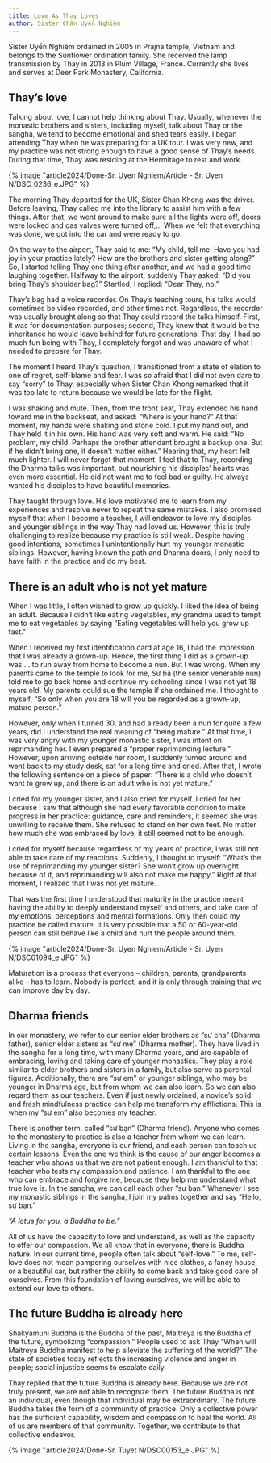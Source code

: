 ```yaml
---
title: Love As Thay Loves
author: Sister Chân Uyển Nghiêm
---
```


<p class="editors-preface">Sister Uyển Nghiêm ordained in 2005 in Prajna temple, Vietnam and belongs to the Sunflower ordination family. She received the lamp transmission by Thay in 2013 in Plum Village, France. Currently she lives and serves at Deer Park Monastery, California.</p>

## Thay’s love

Talking about love, I cannot help thinking about Thay. Usually, whenever the monastic brothers and sisters, including myself, talk about Thay or the sangha, we tend to become emotional and shed tears easily. I began attending Thay when he was preparing for a UK tour. I was very new, and my practice was not strong enough to have a good sense of Thay’s needs. During that time, Thay was residing at the Hermitage to rest and work.

{% image "article2024/Done-Sr. Uyen Nghiem/Article - Sr. Uyen N/DSC_0236_e.JPG" %}

The morning Thay departed for the UK, Sister Chan Khong was the driver. Before leaving, Thay called me into the library to assist him with a few things. After that, we went around to make sure all the lights were off, doors were locked and gas valves were turned off,… When we felt that everything was done, we got into the car and were ready to go.

On the way to the airport, Thay said to me: “My child, tell me: Have you had joy in your practice lately? How are the brothers and sister getting along?” So, I started telling Thay one thing after another, and we had a good time laughing together. Halfway to the airport, suddenly Thay asked: “Did you bring Thay’s shoulder bag?” Startled, I replied: “Dear Thay, no.”

Thay’s bag had a voice recorder. On Thay’s teaching tours, his talks would sometimes be video recorded, and other times not. Regardless, the recorder was usually brought along so that Thay could record the talks himself. First, it was for documentation purposes; second, Thay knew that it would be the inheritance he would leave behind for future generations. That day, I had so much fun being with Thay, I completely forgot and was unaware of what I needed to prepare for Thay.

The moment I heard Thay’s question, I transitioned from a state of elation to one of regret, self-blame and fear. I was so afraid that I did not even dare to say “sorry” to Thay, especially when Sister Chan Khong remarked that it was too late to return because we would be late for the flight.

I was shaking and mute. Then, from the front seat, Thay extended his hand toward me in the backseat, and asked: “Where is your hand?” At that moment, my hands were shaking and stone cold. I put my hand out, and Thay held it in his own. His hand was very soft and warm. He said: “No problem, my child. Perhaps the brother attendant brought a backup one. But if he didn’t bring one, it doesn’t matter either.” Hearing that, my heart felt much lighter. I will never forget that moment. I feel that to Thay, recording the Dharma talks was important, but nourishing his disciples’ hearts was even more essential. He did not want me to feel bad or guilty. He always wanted his disciples to have beautiful memories.

Thay taught through love. His love motivated me to learn from my experiences and resolve never to repeat the same mistakes. I also promised myself that when I become a teacher, I will endeavor to love my disciples and younger siblings in the way Thay had loved us. However, this is truly challenging to realize because my practice is still weak. Despite having good intentions, sometimes I unintentionally hurt my younger monastic siblings. However, having known the path and Dharma doors, I only need to have faith in the practice and do my best.

## There is an adult who is not yet mature

When I was little, I often wished to grow up quickly. I liked the idea of being an adult. Because I didn’t like eating vegetables, my grandma used to tempt me to eat vegetables by saying “Eating vegetables will help you grow up fast.”

When I received my first identification card at age 16, I had the impression that I was already a grown-up. Hence, the first thing I did as a grown-up was … to run away from home to become a nun. But I was wrong. When my parents came to the temple to look for me, Sư bà (the senior venerable nun) told me to go back home and continue my schooling since I was not yet 18 years old. My parents could sue the temple if she ordained me. I thought to myself, “So only when you are 18 will you be regarded as a grown-up, mature person.”

However, only when I turned 30, and had already been a nun for quite a few years, did I understand the real meaning of “being mature.” At that time, I was very angry with my younger monastic sister, I was intent on reprimanding her. I even prepared a “proper reprimanding lecture.” However, upon arriving outside her room, I suddenly turned around and went back to my study desk, sat for a long time and cried. After that, I wrote the following sentence on a piece of paper: “There is a child who doesn’t want to grow up, and there is an adult who is not yet mature.”

I cried for my younger sister, and I also cried for myself. I cried for her because I saw that although she had every favorable condition to make progress in her practice: guidance, care and reminders, it seemed she was unwilling to receive them. She refused to stand on her own feet. No matter how much she was embraced by love, it still seemed not to be enough.

I cried for myself because regardless of my years of practice, I was still not able to take care of my reactions. Suddenly, I thought to myself: “What’s the use of reprimanding my younger sister? She won’t grow up overnight because of it, and reprimanding will also not make me happy.” Right at that moment, I realized that I was not yet mature.

That was the first time I understood that maturity in the practice meant having the ability to deeply understand myself and others, and take care of my emotions, perceptions and mental formations. Only then could my practice be called mature. It is very possible that a 50 or 60-year-old person can still behave like a child and hurt the people around them.

{% image "article2024/Done-Sr. Uyen Nghiem/Article - Sr. Uyen N/DSC01094_e.JPG" %}

Maturation is a process that everyone – children, parents, grandparents alike – has to learn. Nobody is perfect, and it is only through training that we can improve day by day.

## Dharma friends

In our monastery, we refer to our senior elder brothers as “sư cha” (Dharma father), senior elder sisters as “sư mẹ” (Dharma mother). They have lived in the sangha for a long time, with many Dharma years, and are capable of embracing, loving and taking care of younger monastics. They play a role similar to elder brothers and sisters in a family, but also serve as parental figures. Additionally, there are “sư em” or younger siblings, who may be younger in Dharma age, but from whom we can also learn. So we can also regard them as our teachers. Even if just newly ordained, a novice’s solid and fresh mindfulness practice can help me transform my afflictions. This is when my “sư em” also becomes my teacher.

There is another term, called “sư bạn” (Dharma friend). Anyone who comes to the monastery to practice is also a teacher from whom we can learn. Living in the sangha, everyone is our friend, and each person can teach us certain lessons. Even the one we think is the cause of our anger becomes a teacher who shows us that we are not patient enough. I am thankful to that teacher who tests my compassion and patience. I am thankful to the one who can embrace and forgive me, because they help me understand what true love is. In the sangha, we can call each other “sư bạn.” Whenever I see my monastic siblings in the sangha, I join my palms together and say “Hello, sư bạn.”

*“A lotus for you, a Buddha to be.”*

All of us have the capacity to love and understand, as well as the capacity to offer our compassion. We all know that in everyone, there is Buddha nature. In our current time, people often talk about “self-love.” To me, self-love does not mean pampering ourselves with nice clothes, a fancy house, or a beautiful car, but rather the ability to come back and take good care of ourselves. From this foundation of loving ourselves, we will be able to extend our love to others.

## The future Buddha is already here

Shakyamuni Buddha is the Buddha of the past, Maitreya is the Buddha of the future, symbolizing “compassion.” People used to ask Thay “When will Maitreya Buddha manifest to help alleviate the suffering of the world?” The state of societies today reflects the increasing violence and anger in people; social injustice seems to escalate daily.

Thay replied that the future Buddha is already here. Because we are not truly present, we are not able to recognize them. The future Buddha is not an individual, even though that individual may be extraordinary. The future Buddha takes the form of a community of practice. Only a collective power has the sufficient capability, wisdom and compassion to heal the world. All of us are members of that community. Together, we contribute to that collective endeavor.

<div class="article-end"></div>

{% image "article2024/Done-Sr. Tuyet N/DSC00153_e.JPG" %}